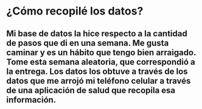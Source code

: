 # ¿Cómo recopilé los datos?

## Mi base de datos la hice respecto a la cantidad de pasos que di en una semana. Me gusta caminar y es un hábito que tengo bien arraigado. Tome esta semana aleatoria, que correspondió a la entrega. Los datos los obtuve a través de los datos que me arrojó mi teléfono celular a través de una aplicación de salud que recopila esa información. 